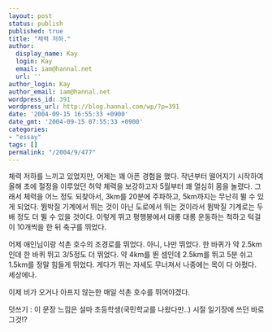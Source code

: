 ```yaml
---
layout: post
status: publish
published: true
title: "체력 저하."
author:
  display_name: Kay
  login: Kay
  email: iam@hannal.net
  url: ''
author_login: Kay
author_email: iam@hannal.net
wordpress_id: 391
wordpress_url: http://blog.hannal.com/wp/?p=391
date: '2004-09-15 16:55:33 +0900'
date_gmt: '2004-09-15 07:55:33 +0900'
categories:
- "essay"
tags: []
permalink: "/2004/9/477"
---
```

<p>체력 저하를 느끼고 있었지만, 어제는 꽤 아픈 경험을 했다. 작년부터 떨어지기 시작하여 올해 초에 절정을 이루었던 허약 체력을 보강하고자 5월부터 꽤 열심히 몸을 놀렸다. 그래서 체력을 어느 정도 되찾아서, 3km를 20분에 주파하고, 5km까지는 무난히 뛸 수 있게 되었다. 뜀박질 기계에서 뛰는 것이 아닌 도로에서 뛰는 것이라서 뜀박질 기계로는 두 배 정도 더 뛸 수 있을 것이다. 이렇게 뛰고 평행봉에서 대롱 대롱 운동하는 척하고 턱걸이 10개씩을 한 뒤 축구를 뛰었다.</p>
<p>어제 애인님이랑 석촌 호수의 조경로를 뛰었다. 아니, 나만 뛰었다. 한 바퀴가 약 2.5km인데 한 바퀴 뛰고 3/5정도 더 뛰었다. 약 4km를 뛴 셈인데 2.5km를 뛰고 5분 쉬고 1.5km를 정말 힘들게 뛰었다. 게다가 뛰는 자세도 무너져서 나중에는 목이 다 아펐다. 세상에나.</p>
<p>이제 비가 오거나 아프지 않는한 매일 석촌 호수를 뛰어야겠다.</p>
<p>덧쓰기 : 이 문장 느낌은 설마 초등학생(국민학교를 나왔다만..) 시절 일기장에 쓰던 바로 그것!?</p>
